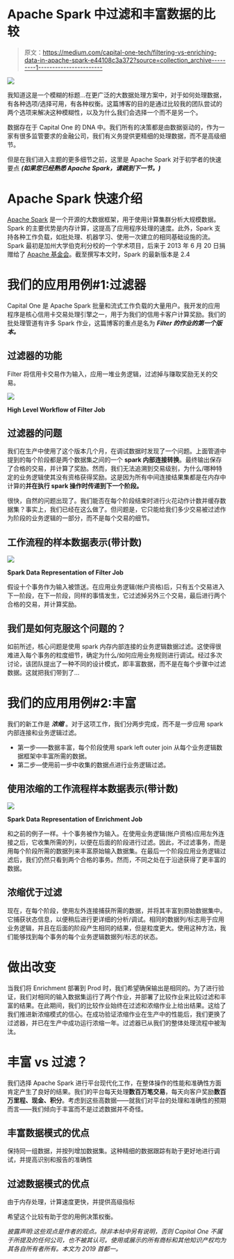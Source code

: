# Apache Spark 中过滤和丰富数据的比较

> 原文：<https://medium.com/capital-one-tech/filtering-vs-enriching-data-in-apache-spark-e44108c3a372?source=collection_archive---------1----------------------->

![](img/8a3e8c9854a05cf1413441d7b5c9d147.png)

我知道这是一个模糊的标题…在更广泛的大数据处理方案中，对于如何处理数据，有各种选项/选择可用，有各种权衡。这篇博客的目的是通过比较我的团队尝试的两个选项来解决这种模糊性，以及为什么我们会选择一个而不是另一个。

数据存在于 Capital One 的 DNA 中。我们所有的决策都是由数据驱动的，作为一家有很多监管要求的金融公司，我们有义务提供更精细的处理数据，而不是高级细节。

但是在我们进入主题的更多细节之前，这里是 Apache Spark 对于初学者的快速要点 ***(如果您已经熟悉 Apache Spark，请跳到下一节。)***

# Apache Spark 快速介绍

[Apache Spark](https://spark.apache.org/) 是一个开源的大数据框架，用于使用计算集群分析大规模数据。Spark 的主要优势是内存计算，这提高了应用程序处理的速度。此外，Spark 支持各种工作负载，如批处理、机器学习、使用一次建立的相同基础设施的流。Spark 最初是加州大学伯克利分校的一个学术项目，后来于 2013 年 6 月 20 日捐赠给了 [Apache 基金会](https://www.apache.org/foundation/)。截至撰写本文时，Spark 的最新版本是 2.4

# 我们的应用用例#1:过滤器

Capital One 是 Apache Spark 批量和流式工作负载的大量用户。我开发的应用程序是核心信用卡交易处理引擎之一，用于为我们的信用卡客户计算奖励。我们的批处理管道有许多 Spark 作业，这篇博客的重点是名为 ***Filter 的作业的第一个版本。***

## **过滤器的功能**

Filter 将信用卡交易作为输入，应用一堆业务逻辑，过滤掉与赚取奖励无关的交易。

![](img/6cf02c92e9d5c293e20994389db08a5b.png)

**High Level Workflow of Filter Job**

## **过滤器的问题**

我们在生产中使用了这个版本几个月，在调试数据时发现了一个问题。上面管道中提到的每个阶段都是两个数据集之间的一个 **spark 内部连接转换**。最终输出保存了合格的交易，并计算了奖励。然而，我们无法追溯到交易级别，为什么/哪种特定的业务逻辑使其没有资格获得奖励。这是因为所有中间连接结果集都是在内存中计算的**并在执行 spark 操作时传递到下一个阶段。**

很快，自然的问题出现了。我们能否在每个阶段结束时进行火花动作计数并缓存数据集？事实上，我们已经在这么做了。但问题是，它只能给我们多少交易被过滤作为阶段的业务逻辑的一部分，而不是每个交易的细节。

## **工作流程的样本数据表示(带计数)**

![](img/52745074c883826c79a0e2368bc28818.png)

**Spark Data Representation of Filter Job**

假设十个事务作为输入被馈送。在应用业务逻辑(帐户资格)后，只有五个交易进入下一阶段，在下一阶段，同样的事情发生，它过滤掉另外三个交易，最后进行两个合格的交易，并计算奖励。

## **我们是如何克服这个问题的？**

如前所述，核心问题是使用 spark 内存内部连接的业务逻辑数据过滤。这使得很难进入每个事务的粒度细节，确定为什么/如何应用业务规则进行调试。经过多次讨论，该团队提出了一种不同的设计模式，即丰富数据，而不是在每个步骤中过滤数据。这就把我们带到了…

# 我们的应用用例#2:丰富

我们的新工作是 ***浓缩*** 。对于这项工作，我们分两步完成，而不是一步应用 spark 内部连接和业务逻辑过滤。

*   第一步——数据丰富，每个阶段使用 spark left outer join 从每个业务逻辑数据框架中丰富所需的数据。
*   第二步—使用前一步中收集的数据点进行业务逻辑过滤。

## **使用浓缩的工作流程样本数据表示(带计数)**

![](img/3850d12f980a73ae51bab17007497a04.png)

**Spark Data Representation of Enrichment Job**

和之前的例子一样。十个事务被作为输入。在使用业务逻辑(帐户资格)应用左外连接之后，它收集所需的列，以便在后面的阶段进行过滤。因此，不过滤事务，而是用每个阶段所需的数据列来丰富原始输入数据集。在最后一个阶段应用业务逻辑过滤后，我们仍然只看到两个合格的事务。然而，不同之处在于沿途获得了更丰富的数据。

## **浓缩优于过滤**

现在，在每个阶段，使用左外连接捕获所需的数据，并将其丰富到原始数据集中。它捕获状态信息，以便稍后进行更详细的分析/调试。相同的数据列/标志用于应用业务逻辑，并且在后面的阶段产生相同的结果，但是粒度更大。使用这种方法，我们能够找到每个事务的每个业务逻辑数据列/标志的状态。

# 做出改变

当我们将 Enrichment 部署到 Prod 时，我们希望确保输出是相同的。为了进行验证，我们对相同的输入数据集运行了两个作业，并部署了比较作业来比较过滤和丰富的结果。在此期间，我们的比较作业始终在过滤和浓缩作业上给出结果。这给了我们推进新浓缩模式的信心。在成功验证浓缩作业在生产中的性能后，我们更换了过滤器，并已在生产中成功运行浓缩一年。过滤器已从我们的整体处理流程中被淘汰。

# 丰富 vs 过滤？

我们选择 Apache Spark 进行平台现代化工作，在整体操作的性能和准确性方面肯定产生了良好的结果。我们的平台每天处理**数百万笔交易**，每天向客户奖励**数百万里程、现金、积分**。考虑到这些高数据——就我们对平台的处理和准确性的预期而言——我们倾向于丰富而不是过滤数据并不奇怪。

## **丰富数据模式的优点**

保持同一组数据，并按列增加数据集。这种精细的数据跟踪有助于更好地进行调试，并提高识别和报告的准确性

## **过滤数据模式的优点**

由于内存处理，计算速度更快，并提供高级指标

希望这个比较有助于您的用例决策权衡。

*披露声明:这些观点是作者的观点。除非本帖中另有说明，否则 Capital One 不属于所提及的任何公司，也不被其认可。使用或展示的所有商标和其他知识产权均为其各自所有者所有。本文为 2019 首都一。*